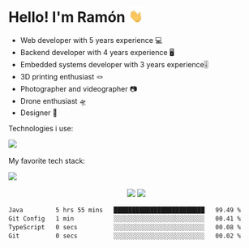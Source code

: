 # Hello! I'm Ramón <img src="./assets/wave.gif" height="30px">

- Web developer with 5 years experience 💻
- Backend developer with 4 years experience 🖥️
- Embedded systems developer with 3 years experience🎚️
- 3D printing enthusiast 🪢
- Photographer and videographer 📷
- Drone enthusiast 🛸
- Designer 🎨

Technologies i use:

<a href="https://skillicons.dev">
    <img src="https://skillicons.dev/icons?i=ae,arduino,bash,blender,cpp,cloudflare,css,d3,express,figma,firebase,git,github,gmail,gradle,html,ai,instagram,java,js,linux,lua,md,materialui,nextjs,nodejs,notion,npm,opencv,ps,pr,py,react,regex,robloxstudio,sass,stackoverflow,tailwind,ts,vercel,vite,vscode,webflow,au,heroku&theme=dark" />
</a>

My favorite tech stack:

<a href="https://skillicons.dev">
    <img src="https://skillicons.dev/icons?i=figma,firebase,next,ts,sass,tailwind,vercel&theme=dark" />
</a>

<p align="center">
    <img style="display: inline;" src="https://github-readme-stats.vercel.app/api?username=ramondeleonca&show_icons=true&theme=react" height="175px">
    <img style="display: inline;" src="https://github-readme-stats.vercel.app/api/top-langs/?username=ramondeleonca&layout=compact&theme=react" height="175px">
</p>

<!--
<p align="center">
    <img style="display: inline;" src="https://streak-stats.demolab.com/?user=ramondeleonca&locale=en&mode=daily&theme=react&hide_border=false&border_radius=5&order=3" height="175px">
</p>
-->

<!--START_SECTION:waka-->

```txt
Java         5 hrs 55 mins   █████████████████████████   99.49 %
Git Config   1 min           ░░░░░░░░░░░░░░░░░░░░░░░░░   00.41 %
TypeScript   0 secs          ░░░░░░░░░░░░░░░░░░░░░░░░░   00.08 %
Git          0 secs          ░░░░░░░░░░░░░░░░░░░░░░░░░   00.02 %
```

<!--END_SECTION:waka-->
